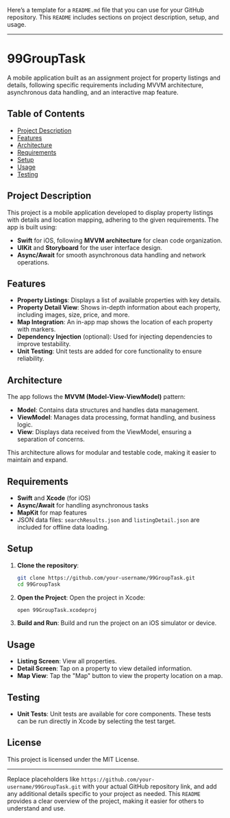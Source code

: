 Here’s a template for a `README.md` file that you can use for your GitHub repository. This `README` includes sections on project description, setup, and usage.

---

# 99GroupTask

A mobile application built as an assignment project for property listings and details, following specific requirements including MVVM architecture, asynchronous data handling, and an interactive map feature.

## Table of Contents
- [Project Description](#project-description)
- [Features](#features)
- [Architecture](#architecture)
- [Requirements](#requirements)
- [Setup](#setup)
- [Usage](#usage)
- [Testing](#testing)

## Project Description
This project is a mobile application developed to display property listings with details and location mapping, adhering to the given requirements. The app is built using:
- **Swift** for iOS, following **MVVM architecture** for clean code organization.
- **UIKit** and **Storyboard** for the user interface design.
- **Async/Await** for smooth asynchronous data handling and network operations.

## Features
- **Property Listings**: Displays a list of available properties with key details.
- **Property Detail View**: Shows in-depth information about each property, including images, size, price, and more.
- **Map Integration**: An in-app map shows the location of each property with markers.
- **Dependency Injection** (optional): Used for injecting dependencies to improve testability.
- **Unit Testing**: Unit tests are added for core functionality to ensure reliability.

## Architecture
The app follows the **MVVM (Model-View-ViewModel)** pattern:
- **Model**: Contains data structures and handles data management.
- **ViewModel**: Manages data processing, format handling, and business logic.
- **View**: Displays data received from the ViewModel, ensuring a separation of concerns.

This architecture allows for modular and testable code, making it easier to maintain and expand.

## Requirements
- **Swift** and **Xcode** (for iOS)
- **Async/Await** for handling asynchronous tasks
- **MapKit** for map features
- JSON data files: `searchResults.json` and `listingDetail.json` are included for offline data loading.

## Setup

1. **Clone the repository**:
   ```bash
   git clone https://github.com/your-username/99GroupTask.git
   cd 99GroupTask
   ```

2. **Open the Project**: Open the project in Xcode:
   ```bash
   open 99GroupTask.xcodeproj
   ```

3. **Build and Run**: Build and run the project on an iOS simulator or device.

## Usage

- **Listing Screen**: View all properties.
- **Detail Screen**: Tap on a property to view detailed information.
- **Map View**: Tap the "Map" button to view the property location on a map.

## Testing
- **Unit Tests**: Unit tests are available for core components. These tests can be run directly in Xcode by selecting the test target.

## License
This project is licensed under the MIT License.

---

Replace placeholders like `https://github.com/your-username/99GroupTask.git` with your actual GitHub repository link, and add any additional details specific to your project as needed. This `README` provides a clear overview of the project, making it easier for others to understand and use.
